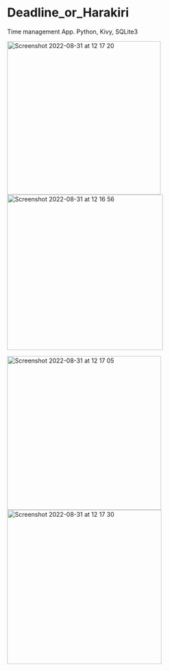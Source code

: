 # Deadline_or_Harakiri

Time management App. Python, Kivy, SQLite3

<img width="358" alt="Screenshot 2022-08-31 at 12 17 20" src="https://user-images.githubusercontent.com/77541683/187656473-9ec86ee5-1d08-447c-b84d-8bee61f212e6.png"><img width="363" alt="Screenshot 2022-08-31 at 12 16 56" src="https://user-images.githubusercontent.com/77541683/187656495-76158273-ad31-495b-843d-9f028123455e.png">

<img width="359" alt="Screenshot 2022-08-31 at 12 17 05" src="https://user-images.githubusercontent.com/77541683/187656519-82ee8241-3ae7-44ac-9657-c9405698452f.png"><img width="360" alt="Screenshot 2022-08-31 at 12 17 30" src="https://user-images.githubusercontent.com/77541683/187656568-cf131403-50d9-4d93-95ed-6d779f3d2ef4.png">
